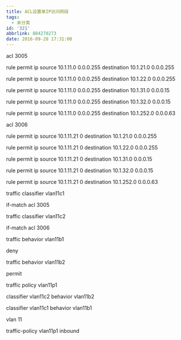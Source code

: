 ```yaml
---
title: ACL设置单IP访问网段
tags:
  - 未分类
id: '321'
abbrlink: 884278273
date: 2016-09-28 17:31:00
---
```


acl 3005

rule permit ip source 10.1.11.0 0.0.0.255 destination 10.1.21.0 0.0.0.255

rule permit ip source 10.1.11.0 0.0.0.255 destination 10.1.22.0 0.0.0.255

rule permit ip source 10.1.11.0 0.0.0.255 destination 10.1.31.0 0.0.0.15

rule permit ip source 10.1.11.0 0.0.0.255 destination 10.1.32.0 0.0.0.15

rule permit ip source 10.1.11.0 0.0.0.255 destination 10.1.252.0 0.0.0.63

  

  

acl 3006

rule permit ip source 10.1.11.21 0 destination 10.1.21.0 0.0.0.255

rule permit ip source 10.1.11.21 0 destination 10.1.22.0 0.0.0.255

rule permit ip source 10.1.11.21 0 destination 10.1.31.0 0.0.0.15

rule permit ip source 10.1.11.21 0 destination 10.1.32.0 0.0.0.15

rule permit ip source 10.1.11.21 0 destination 10.1.252.0 0.0.0.63

  

  

traffic classifier vlan11c1 

if-match acl 3005

  

traffic classifier vlan11c2 

if-match acl 3006

  

  

  

traffic behavior vlan11b1

deny

  

traffic behavior vlan11b2

permit

  

  

  

traffic policy vlan11p1

classifier vlan11c2 behavior vlan11b2

classifier vlan11c1 behavior vlan11b1

  

vlan 11

traffic-policy vlan11p1 inbound